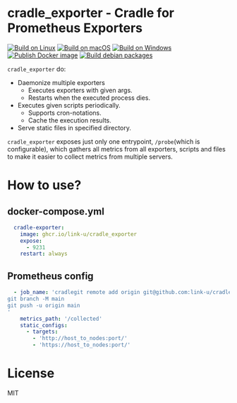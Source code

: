 # cradle_exporter - Cradle for Prometheus Exporters

[![Build on Linux](https://github.com/link-u/cradle_exporter/workflows/Build%20on%20Linux/badge.svg)](https://github.com/link-u/cradle_exporter/actions?query=workflow%3A%22Build+on+Linux%22)
[![Build on macOS](https://github.com/link-u/cradle_exporter/workflows/Build%20on%20macOS/badge.svg)](https://github.com/link-u/cradle_exporter/actions?query=workflow%3A%22Build+on+macOS%22)
[![Build on Windows](https://github.com/link-u/cradle_exporter/workflows/Build%20on%20Windows/badge.svg)](https://github.com/link-u/cradle_exporter/actions?query=workflow%3A%22Build+on+Windows%22)  
[![Publish Docker image](https://github.com/link-u/cradle_exporter/workflows/Publish%20Docker%20image/badge.svg)](https://github.com/link-u/cradle_exporter/actions?query=workflow%3A%22Publish+Docker+image%22)
[![Build debian packages](https://github.com/link-u/cradle_exporter/workflows/Build%20debian%20packages/badge.svg)](https://github.com/link-u/cradle_exporter/actions?query=workflow%3A%22Build+debian+packages%22)

`cradle_exporter` do:

 - Daemonize multiple exporters
   - Executes exporters with given args.
   - Restarts when the executed process dies.
 - Executes given scripts periodically.
   - Supports cron-notations.
   - Cache the execution results.
 - Serve static files in specified directory.

`cradle_exporter` exposes just only one entrypoint, `/probe`(which is configurable), which gathers all metrics from all exporters, scripts and files to make it easier to collect metrics from multiple servers.

# How to use?

## docker-compose.yml

```yaml
  cradle-exporter:
    image: ghcr.io/link-u/cradle_exporter
    expose:
      - 9231
    restart: always
```

## Prometheus config

```yaml
  - job_name: 'cradlegit remote add origin git@github.com:link-u/cradle_exporter.git
git branch -M main
git push -u origin main
'
    metrics_path: '/collected'
    static_configs:
      - targets:
        - 'http://host_to_nodes:port/'
        - 'https://host_to_nodes:port/'
```

# License

MIT
